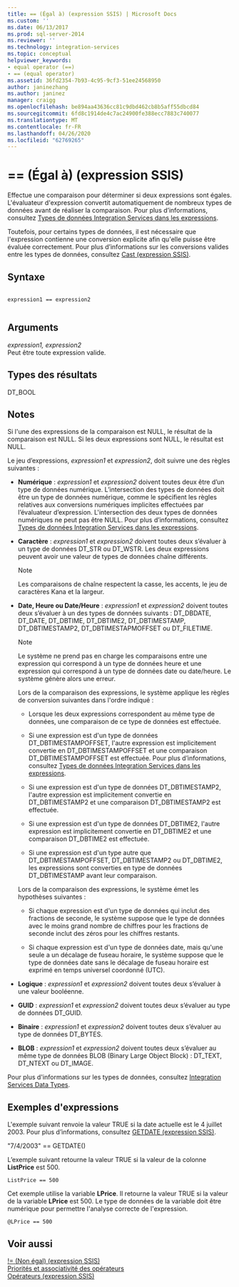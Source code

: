 ```yaml
---
title: == (Égal à) (expression SSIS) | Microsoft Docs
ms.custom: ''
ms.date: 06/13/2017
ms.prod: sql-server-2014
ms.reviewer: ''
ms.technology: integration-services
ms.topic: conceptual
helpviewer_keywords:
- equal operator (==)
- == (equal operator)
ms.assetid: 36fd2354-7b93-4c95-9cf3-51ee24568950
author: janinezhang
ms.author: janinez
manager: craigg
ms.openlocfilehash: be894aa43636cc81c9dbd462cb8b5aff55dbcd84
ms.sourcegitcommit: 6fd8c1914de4c7ac24900fe388ecc7883c740077
ms.translationtype: MT
ms.contentlocale: fr-FR
ms.lasthandoff: 04/26/2020
ms.locfileid: "62769265"
---
```

# <a name="-equal-ssis-expression"></a>== (Égal à) (expression SSIS)
  Effectue une comparaison pour déterminer si deux expressions sont égales. L'évaluateur d'expression convertit automatiquement de nombreux types de données avant de réaliser la comparaison. Pour plus d’informations, consultez [Types de données Integration Services dans les expressions](integration-services-data-types-in-expressions.md).  
  
 Toutefois, pour certains types de données, il est nécessaire que l'expression contienne une conversion explicite afin qu'elle puisse être évaluée correctement. Pour plus d’informations sur les conversions valides entre les types de données, consultez [Cast &#40;expression SSIS&#41;](cast-ssis-expression.md).  
  
## <a name="syntax"></a>Syntaxe  
  
```  
  
expression1 == expression2  
  
```  
  
## <a name="arguments"></a>Arguments  
 *expression1, expression2*  
 Peut être toute expression valide.  
  
## <a name="result-types"></a>Types des résultats  
 DT_BOOL  
  
## <a name="remarks"></a>Notes  
 Si l'une des expressions de la comparaison est NULL, le résultat de la comparaison est NULL. Si les deux expressions sont NULL, le résultat est NULL.  
  
 Le jeu d’expressions, *expression1* et *expression2*, doit suivre une des règles suivantes :  
  
-   **Numérique** : *expression1* et *expression2* doivent toutes deux être d’un type de données numérique. L’intersection des types de données doit être un type de données numérique, comme le spécifient les règles relatives aux conversions numériques implicites effectuées par l’évaluateur d’expression. L'intersection des deux types de données numériques ne peut pas être NULL. Pour plus d’informations, consultez [Types de données Integration Services dans les expressions](integration-services-data-types-in-expressions.md).  
  
-   **Caractère** : *expression1* et *expression2* doivent toutes deux s’évaluer à un type de données DT_STR ou DT_WSTR. Les deux expressions peuvent avoir une valeur de types de données chaîne différents.  
  
    > [!NOTE]  
    >  Les comparaisons de chaîne respectent la casse, les accents, le jeu de caractères Kana et la largeur.  
  
-   **Date, Heure ou Date/Heure** : *expression1* et *expression2* doivent toutes deux s’évaluer à un des types de données suivants : DT_DBDATE, DT_DATE, DT_DBTIME, DT_DBTIME2, DT_DBTIMESTAMP, DT_DBTIMESTAMP2, DT_DBTIMESTAPMOFFSET ou DT_FILETIME.  
  
    > [!NOTE]  
    >  Le système ne prend pas en charge les comparaisons entre une expression qui correspond à un type de données heure et une expression qui correspond à un type de données date ou date/heure. Le système génère alors une erreur.  
  
     Lors de la comparaison des expressions, le système applique les règles de conversion suivantes dans l'ordre indiqué :  
  
    -   Lorsque les deux expressions correspondent au même type de données, une comparaison de ce type de données est effectuée.  
  
    -   Si une expression est d'un type de données DT_DBTIMESTAMPOFFSET, l'autre expression est implicitement convertie en DT_DBTIMESTAMPOFFSET et une comparaison DT_DBTIMESTAMPOFFSET est effectuée. Pour plus d’informations, consultez [Types de données Integration Services dans les expressions](integration-services-data-types-in-expressions.md).  
  
    -   Si une expression est d'un type de données DT_DBTIMESTAMP2, l'autre expression est implicitement convertie en DT_DBTIMESTAMP2 et une comparaison DT_DBTIMESTAMP2 est effectuée.  
  
    -   Si une expression est d'un type de données DT_DBTIME2, l'autre expression est implicitement convertie en DT_DBTIME2 et une comparaison DT_DBTIME2 est effectuée.  
  
    -   Si une expression est d'un type autre que DT_DBTIMESTAMPOFFSET, DT_DBTIMESTAMP2 ou DT_DBTIME2, les expressions sont converties en type de données DT_DBTIMESTAMP avant leur comparaison.  
  
     Lors de la comparaison des expressions, le système émet les hypothèses suivantes :  
  
    -   Si chaque expression est d'un type de données qui inclut des fractions de seconde, le système suppose que le type de données avec le moins grand nombre de chiffres pour les fractions de seconde inclut des zéros pour les chiffres restants.  
  
    -   Si chaque expression est d'un type de données date, mais qu'une seule a un décalage de fuseau horaire, le système suppose que le type de données date sans le décalage de fuseau horaire est exprimé en temps universel coordonné (UTC).  
  
-   **Logique** : *expression1* et *expression2* doivent toutes deux s’évaluer à une valeur booléenne.  
  
-   **GUID** : *expression1* et *expression2* doivent toutes deux s’évaluer au type de données DT_GUID.  
  
-   **Binaire** : *expression1* et *expression2* doivent toutes deux s’évaluer au type de données DT_BYTES.  
  
-   **BLOB** : *expression1* et *expression2* doivent toutes deux s’évaluer au même type de données BLOB (Binary Large Object Block) : DT_TEXT, DT_NTEXT ou DT_IMAGE.  
  
 Pour plus d'informations sur les types de données, consultez [Integration Services Data Types](../data-flow/integration-services-data-types.md).  
  
## <a name="expression-examples"></a>Exemples d'expressions  
 L'exemple suivant renvoie la valeur TRUE si la date actuelle est le 4 juillet 2003. Pour plus d’informations, consultez [GETDATE &#40;expression SSIS&#41;](getdate-ssis-expression.md).  
  
 "7/4/2003" == GETDATE()  
  
 L’exemple suivant retourne la valeur TRUE si la valeur de la colonne **ListPrice** est 500.  
  
```  
ListPrice == 500  
```  
  
 Cet exemple utilise la variable **LPrice**. Il retourne la valeur TRUE si la valeur de la variable **LPrice** est 500. Le type de données de la variable doit être numérique pour permettre l'analyse correcte de l'expression.  
  
```  
@LPrice == 500  
```  
  
## <a name="see-also"></a>Voir aussi  
 [\!= &#40;Non égal&#41; &#40;expression SSIS&#41;](equal-ssis-expression.md)   
 [Priorités et associativité des opérateurs](operator-precedence-and-associativity.md)   
 [Opérateurs &#40;expression SSIS&#41;](operators-ssis-expression.md)  
  
  
